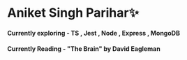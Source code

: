 # Aniket Singh Parihar✨

#### Currently exploring - TS , Jest , Node , Express , MongoDB
#### Currently Reading - "The Brain" by David Eagleman

